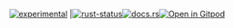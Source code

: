 <!--{ generate.module_header.start() }-->
 [![experimental](https://raster.shields.io/static/v1?label=&message=experimental&color=orange)](https://github.com/emersion/stability-badges#experimental) |[![rust-status](https://github.com/Wandalen/wTools/actions/workflows/module_test_experimental_a_push.yml/badge.svg)](https://github.com/Wandalen/wTools/actions/workflows/module_test_experimental_a_push.yml)[![docs.rs](https://img.shields.io/docsrs/test_experimental_a?color=e3e8f0&logo=docs.rs)](https://docs.rs/test_experimental_a)[![Open in Gitpod](https://raster.shields.io/static/v1?label=try&message=online&color=eee&logo=gitpod&logoColor=eee)](https://gitpod.io/#RUN_PATH=.,SAMPLE_FILE=sample%2Frust%2Ftest_experimental_a_trivial%2Fsrc%2Fmain.rs,RUN_POSTFIX=--example%20test_experimental_a_trivial/https://github.com/Wandalen/wTools)
<!--{ generate.module_header.end }-->
